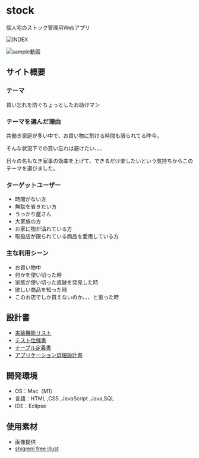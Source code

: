 # stock
個人宅のストック管理用Webアプリ

![INDEX](https://github.com/ykmt-p/stock/assets/134045320/7ad41cb1-2b38-4bf6-a691-726a960b03cd)

![sample動画](https://github.com/ykmt-p/stock/assets/134045320/15c59d15-9cec-432a-8b87-12349583ffd5)
## サイト概要
### テーマ
買い忘れを防ぐちょっとしたお助けマン

### テーマを選んだ理由
共働き家庭が多い中で、お買い物に割ける時間も限られてる昨今。

そんな状況下での買い忘れは避けたい、、、

日々の名もなき家事の効率を上げて、できるだけ楽したいという気持ちからこのテーマを選びました。

### ターゲットユーザー
- 時間がない方
- 無駄を省きたい方
- うっかり屋さん
- 大家族の方
- お家に物が溢れている方
- 取扱店が限られている商品を愛用している方

### 主な利用シーン
- お買い物中
- 何かを使い切った時
- 家族が使い切った痕跡を発見した時
- 欲しい商品を知った時
- このお店でしか買えないのか、、、と思った時

## 設計書
- [実装機能リスト](https://docs.google.com/spreadsheets/d/1HzOmDYbFp2_mN7ZkdjkmrPM1B2tZ-0MJgT39fVMYIs0/edit?usp=sharing)
- [テスト仕様書](https://docs.google.com/spreadsheets/d/1ZwdKMizejTt6eolAMczrZISwc80raHWOUq_p83e68Y8/edit?usp=sharing)
- [テーブル定義書](https://docs.google.com/spreadsheets/d/1JPCqUo2FgefOsNz0V3Wes6wKe3EJEVbx49M5YjBLTZE/edit?usp=sharing)
- [アプリケーション詳細設計書](https://docs.google.com/spreadsheets/d/1wZzYEpHoPqZm8rnmbVOJ5yQxrFs5U-qtuNe9E054ARk/edit?usp=sharing)
  
## 開発環境
- OS：Mac（M1）
- 言語：HTML ,CSS ,JavaScript ,Java,SQL
- IDE：Eclipse

## 使用素材
- 画像提供
- [shigreni free illust](https://www.shigureni.com/)
